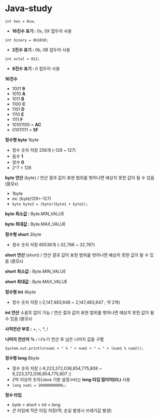 # Java-study

`int hex = 0xa;`
- **16진수 표기 :** 0x, 0X 접두어 사용

`int binary = 0b1010;`
- **2진수 표기 :** 0b, 0B 접두어 사용

`int octal = 012;`
- **8진수 표기 :** 0 접두어 사용

**16진수** 
- 1001 **9**
- 1010 **A**
- 1011 **B**
- 1100 **C** 
- 1101 **D** 
- 1110 **E**
- 1111 **F**
- 10101100 = **AC**
- 01011111 = **5F**

**정수형 byte** 1byte
- 정수 숫자 저장 256개 (-128 ~ 127)
- 음수 **1**
- 양수 **0**
- 2^7 = 128 

**byte 연산** (byte) / 연산 결과 값이 표현 범위를 벗어나면 예상치 못한 값이 될 수 있음 (쓸모x)
- 1byte
- ex: (byte)129>-127)
- `byte byte3 = (byte)(byte1 + byte2);`

**byte 최소값 :** Byte.MIN_VALUE

**byte 최대값 :** Byte.MAX_VALUE

**정수형 short** 2byte
- 정수 숫자 저장 65536개 (-32,768 ~ 32,767)

**short 연산** (short) / 연산 결과 값이 표현 범위를 벗어나면 예상치 못한 값이 될 수 있음 (쓸모x)

**short 최소값 :** Byte.MIN_VALUE

**short 최대값 :** Byte.MAX_VALUE

**정수형 int** 4byte
- 정수 숫자 저장 (-2,147,483,648 ~ 2,147,483,647 ; 약 2억)

**int 연산** 소괄호 없이 가능 / 연산 결과 값이 표현 범위를 벗어나면 예상치 못한 값이 될 수 있음 (쓸모x)

**사칙연산 부호 :** +, -, *, /

**나머지 연산자 % :** 나누기 연산 후 남은 나머지 값을 구함

`System.out.println(num1 + " % " + num2 + " = " + (num1 % num2));`

**정수형 long** 8byte
- 정수 숫자 저장 (-9,223,372,036,854,775,808 ~ 9,223,372,036,854,775,807 ;)
- 2억 이상의 숫자(Java 기본 설정:int)는 **long 타입 접미어(l/L)** 사용
- `long num1 = 20000000000L;`

**정수 타입** 
- byte < short < int < long
- 큰 타입에 작은 타입 저장(역; 손실 발생시 쓰레기값 발생)

